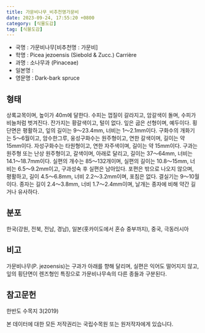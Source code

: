 ```yaml
---
title: 가문비나무_비추천명가문비
date: 2023-09-24, 17:55:20 +0800
category: [식물도감]
tag: [식물도감]
---
```




- 국명 : 가문비나무[비추천명 : 가문비]
- 학명 : Picea jezoensis (Siebold & Zucc.) Carrière
- 과명 : 소나무과 (Pinaceae)
- 일본명 : 
- 영문명 : Dark-bark spruce


## 형태
상록교목이며, 높이가 40m에 달한다. 수피는 껍질이 갈라지고, 암갈색이 돌며, 수피가 비늘처럼 벗겨진다. 잔가지는 황갈색이고, 털이 없다. 잎은 굽은 선형이며, 예두이다. 횡단면은 평활하고, 잎의 길이는 9～23.4mm, 너비는 1～2.1mm이다. 구화수의 개화기는 5～6월이고, 암수한그루, 웅성구화수는 원주형이고, 연한 갈색이며, 길이는 약 15mm이다. 자성구화수는 타원형이고, 연한 자주색이며, 길이는 약 15mm이다. 구과는 원주형 또는 난상 원주형이고, 갈색이며, 아래로 달리고, 길이는 37～64mm, 너비는 14.1～18.7mm이다. 실편의 개수는 85～132개이며, 실편의 길이는 10.8～15mm, 너비는 6.5～9.2mm이고, 구과성숙 후 실편은 남아있다. 포편은 밖으로 나오지 않으며, 평활하고, 길이 4.5～6.8mm, 너비 2.2～3.2mm이며, 포침은 없다. 결실기는 9～10월이다. 종자는 길이 2.4～3.8mm, 너비 1.7～2.4mm이며, 날개는 종자에 비해 약간 길거나 유사하다. 
## 분포
한국(강원, 전북, 전남, 경남), 일본(홋카이도에서 혼슈 중부까지), 중국, 극동러시아
## 비고
가문비나무(P. jezoensis)는 구과가 아래를 향해 달리며, 실편은 익어도 떨어지지 않고, 잎의 횡단면이 렌즈형인 특징으로 가문비나무속의 다른 종들과 구분된다.
## 참고문헌
한반도 수목지 3(2019)






본 데이터에 대한 모든 저작권리는 국립수목원 또는 원저작자에게 있습니다.
